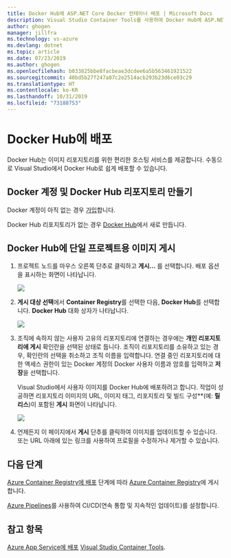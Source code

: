 ```yaml
---
title: Docker Hub에 ASP.NET Core Docker 컨테이너 배포 | Microsoft Docs
description: Visual Studio Container Tools를 사용하여 Docker Hub에 ASP.NET Core 웹앱을 배포하는 방법을 알아봅니다.
author: ghogen
manager: jillfra
ms.technology: vs-azure
ms.devlang: dotnet
ms.topic: article
ms.date: 07/23/2019
ms.author: ghogen
ms.openlocfilehash: b033825bbe8facbeae3dcdee6a5b563461921522
ms.sourcegitcommit: 40bd5b27f247a07c2e2514acb293b23d6ce03c29
ms.translationtype: HT
ms.contentlocale: ko-KR
ms.lasthandoff: 10/31/2019
ms.locfileid: "73188753"
---
```

# <a name="deploy-to-docker-hub"></a>Docker Hub에 배포

Docker Hub는 이미지 리포지토리를 위한 편리한 호스팅 서비스를 제공합니다. 수동으로 Visual Studio에서 Docker Hub로 쉽게 배포할 수 있습니다.

## <a name="create-a-docker-account-and-docker-hub-repository"></a>Docker 계정 및 Docker Hub 리포지토리 만들기

Docker 계정이 아직 없는 경우 [가입](https://hub.docker.com/signup)합니다.

Docker Hub 리포지토리가 없는 경우 [Docker Hub](https://hub.docker.com/)에서 새로 만듭니다.

## <a name="publish-the-image-for-a-single-project-to-docker-hub"></a>Docker Hub에 단일 프로젝트용 이미지 게시

1. 프로젝트 노드를 마우스 오른쪽 단추로 클릭하고 **게시...** 를 선택합니다. 배포 옵션을 표시하는 화면이 나타납니다.

   ![](media/deploy-docker-hub/container-tools-docker-hub-deploy.png)

1. **게시 대상 선택**에서 **Container Registry**를 선택한 다음, **Docker Hub**를 선택합니다. **Docker Hub** 대화 상자가 나타납니다.

   ![](media/deploy-docker-hub/container-tools-docker-hub-credentials.png)

1. 조직에 속하지 않는 사용자 고유의 리포지토리에 연결하는 경우에는 **개인 리포지토리에 게시** 확인란을 선택된 상태로 둡니다. 조직이 리포지토리를 소유하고 있는 경우, 확인란의 선택을 취소하고 조직 이름을 입력합니다. 연결 중인 리포지토리에 대한 액세스 권한이 있는 Docker 계정의 Docker 사용자 이름과 암호를 입력하고 **저장**을 선택합니다.  

   Visual Studio에서 사용자 이미지를 Docker Hub에 배포하려고 합니다.  작업이 성공하면 리포지토리 이미지의 URL, 이미지 태그, 리포지토리 및 빌드 구성**(예: **릴리스**)이 포함된 **게시** 화면이 나타납니다.

   ![](media/deploy-docker-hub/container-tools-docker-hub-finished.png)

1. 언제든지 이 페이지에서 **게시** 단추를 클릭하여 이미지를 업데이트할 수 있습니다.  또는 URL 아래에 있는 링크를 사용하여 프로필을 수정하거나 제거할 수 있습니다.

## <a name="next-steps"></a>다음 단계

[Azure Container Registry에 배포](hosting-web-apps-in-docker.md) 단계에 따라 [Azure Container Registry](/azure/container-registry/)에 게시합니다.

[Azure Pipelines](/azure/devops/pipelines/?view=azure-devops)를 사용하여 CI/CD(연속 통합 및 지속적인 업데이트)를 설정합니다.

## <a name="see-also"></a>참고 항목

[Azure App Service에 배포](deploy-app-service.md)
[Visual Studio Container Tools](/visualstudio/containers/).